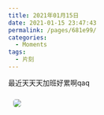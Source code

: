 ```yaml
---
title: 2021年01月15日
date: 2021-01-15 23:47:43
permalink: /pages/681e99/
categories:
  - Moments
tags:
  - 片刻
---
```


最近天天天加班好累啊qaq

<img src="https://cdn.jsdelivr.net/gh/xiaojun996/CDN/images/anime/fate/998208.png" style="margin: 10px; border-radius: 5px;" />

<!-- more -->
